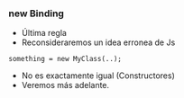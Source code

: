 ### new Binding
* Última regla 
* Reconsideraremos un idea erronea de Js
```
something = new MyClass(..);
```
* No es exactamente igual (Constructores)
* Veremos más adelante.